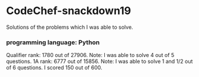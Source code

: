 # CodeChef-snackdown19
Solutions of the problems which I was able to solve.
### programming language: Python

Qualifier rank: 1780 out of 27906. Note: I was able to solve 4 out of 5 questions.
1A rank: 6777 out of 15856. Note: I was able to solve 1 and 1/2 out of 6 questions. I scored 150 out of 600.
